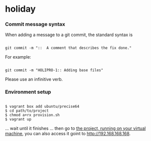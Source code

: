 holiday
=======

### Commit message syntax

When adding a message to a git commit, the standard syntax is

<pre><code>
git commit -m "<JIRA ticket number>::  A comment that describes the fix done."
</code></pre>

For example:
<pre><code>
git commit -m "HOLIPRO-1:: Adding base files"
</code></pre>
Please use an infinitive verb.

### Environment setup

<pre><code>
$ vagrant box add ubuntu/precise64
$ cd path/to/project
$ chmod a+rx provision.sh
$ vagrant up
</code></pre>
... wait until it finishes ... then go to <a href="http://192.168.168.168">the project, running on your virtual machine</a>, you can also access it goint to <a href="http://192.168.168.168">http://192.168.168.168</a>.
